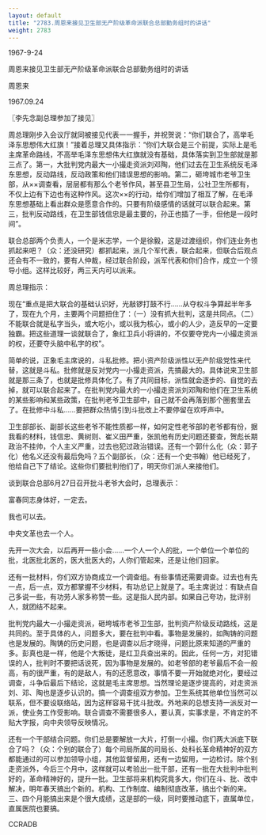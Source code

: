 ```yaml
---
layout: default
title: "2783.周恩来接见卫生部无产阶级革命派联合总部勤务组时的讲话"
weight: 2783
---
```


1967-9-24

周恩来接见卫生部无产阶级革命派联合总部勤务组时的讲话

周恩来

1967.09.24

〖李先念副总理参加了接见〗

周总理刚步入会议厅就同被接见代表一一握手，并祝贺说：“你们联合了，高举毛泽东思想伟大红旗！”接着总理又具体指示：“你们大联合是三个前提，实际上是毛主席革命路线，不高举毛泽东思想伟大红旗就没有基础，具体落实到卫生部就是那三点了。第一，大批判党内最大一小撮走资派刘邓陶，他们过去在卫生系统反毛泽东思想，反动路线，反动政策和他们错误思想的影响。第二，砸垮城市老爷卫生部，从××调查看，层层都有那么个老爷作风，甚至县卫生局，公社卫生所都有，不仅上边有下边也有这种作风。这次××的行动，给你们增加了相互了解，在毛泽东思想基础上看出群众是愿意合作的。只要有阶级感情的话就可以联合起来。第三，批判反动路线，在卫生部钱信忠是最主要的，孙正也插了一手，但他是一段时间”。

联合总部两个负责人，一个是米志学，一个是徐毅，这是过渡组织，你们连业务也抓起来吧？（众：还没研究）都抓起来，派几个军代表，联合起来，但联合后观点还会有不一致的，要有人仲裁，经过联合阶段，派军代表和你们合作，成立一个领导小组。这样比较好，两三天内可以派来。

周总理指示：

现在“重点是把大联合的基础认识好，光敲锣打鼓不行……从夺权斗争算起半年多了，现在九个月，主要两个问题扭住了：（一）没有抓大批判，这是共同点。（二）不能联合就是私字当头，或大吃小，或以我为核心，或小的人少，造反早的一定要独霸。把这些道理一谈就联合了，象红卫兵小将讲的，不仅要夺党内一小撮走资派的权，还要夺头脑中私字的权”。

简单的说，正象毛主席说的，斗私批修。把小资产阶级派性以无产阶级党性来代替，这就是斗私。批修就是反对党内一小撮走资派，先搞最大的。具体说来卫生部就是那三条了，也就是批修具体化了。有了共同目标，派性就会逐步的、自觉的去掉，就可以联合起来了。在批判党内最大的一小撮走资派刘邓陶和他们在卫生系统的某些影响和某些政策，在批判老爷卫生部中，自己就不会再落到那个圈套里去了。在批修中斗私……要把群众热情引到斗批改上不要停留在欢呼声中。

卫生部部长、副部长这些老爷不能性质都一样，如何定性老爷部的老爷都有份，据我看的材料，钱信忠、黄树则、崔义田严重，张凯他有历史问题还要查，贺彪长期政治不挂帅，个人主义严重，过去也犯过政治错误。还有一个郭什么化（众：郭子化）他名义还没有最后免吗？五个副部长，（众：还有一个史书翰）他已经死了，他给自己下了结论。这些你们要批判他们了，明天你们派人来接他们。

谈到联合总部6月27日召开批斗老爷大会时，总理表示：

富春同志身体好，一定去。

我也可以去。

中央文革也去一个人。

先开一次大会，以后再开一些小会……一个人一个人的批，一个单位一个单位的批，北医批北医的，医大批医大的，人你们管起来，还是让他们回家。

还有一批材料，你们双方协商成立一个调查组。有些事情还需要调查。过去也有先一点，后一点，双方都掌握不少材料，有功总记上就是了。毛主席说过：有缺点自己多说一些，有功劳人家多称赞一些。这是指人民内部。如果自己夸功，批评别人，就团结不起来。

批判党内最大一小撮走资派，砸垮城市老爷卫生部，批判资产阶级反动路线，这是共同的。至于具体的人，问题多大，要在批判中看。事物是发展的，如陶铸的问题也是发展的。陶铸的历史问题，也是调查以后才晓得，问题比原来知道的严重的多。彭真也是一样，他是个大叛徒，是红卫兵查出来的。因此，任何一方，对犯错误的人，批判时不要把话说死，因为事物是发展的。如老爷部的老爷最后不会一般高，有的很严重，有的是敌人，有的还愿意改，事情不要一开始就绝对化，要经过调查，斗争后最后下结论，这就是毛主席思想。当然理论是逐步提高的，对走资派刘、邓、陶也是逐步认识的。搞一个调查组双方参加。卫生系统其他单位当然可以联系，但不要设联络站，因为这样容易干扰斗批改。外地来的总想支持一派反对一派，使业务工作受影响。联合调查不需要很多人，要认真，实事求是，不肯定的不贴大字报，向中央领导反映情况。

还有一个干部结合问题。你们总是要解放一大片，打倒一小撮。你们两大派底下联合了吗？（众：个别的联合了）每个司局所属的司局长、处科长革命精神好的双方都能通过的可以参加领导小组，其他监督留用，还有一边留用，一边检讨。除个别走资派外，今后三个月中，这样就可以考验出一批干部，还有一批在大批判中批判好的，革命精神好的，提升一批。卫生部将来机构究竟多大，你们在斗、批、改中解决，明年春天搞出个新的。机构、工作制度、编制彻底改革，搞出个新的来。三、四个月能搞出来是个很大成绩，这是部的一级，同时要推动底下，直属单位，直属医院也要搞。

CCRADB

